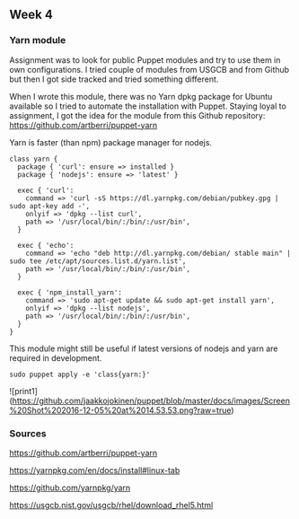 ## Week 4
### Yarn module 

Assignment was to look for public Puppet modules and try to use them in own configurations. I tried couple of modules from USGCB and from Github but then I got side tracked and tried something different. 

When I wrote this module, there was no Yarn dpkg package for Ubuntu available so I tried to automate the installation with Puppet. Staying loyal to assignment, I got the idea for the module from this Github repository: https://github.com/artberri/puppet-yarn

Yarn is faster (than npm) package manager for nodejs.

```puppet
class yarn {
  package { 'curl': ensure => installed }
  package { 'nodejs': ensure => 'latest' }

  exec { 'curl':
    command => 'curl -sS https://dl.yarnpkg.com/debian/pubkey.gpg | sudo apt-key add -',
    onlyif => 'dpkg --list curl',
    path => '/usr/local/bin/:/bin/:/usr/bin',
  }

  exec { 'echo':
    command => 'echo "deb http://dl.yarnpkg.com/debian/ stable main" | sudo tee /etc/apt/sources.list.d/yarn.list',
    path => '/usr/local/bin/:/bin/:/usr/bin',
  }

  exec { 'npm_install_yarn':
    command => 'sudo apt-get update && sudo apt-get install yarn',
    onlyif => 'dpkg --list nodejs',
    path => '/usr/local/bin/:/bin/:/usr/bin',
  }
}
```

This module might still be useful if latest versions of nodejs and yarn are required in development. 

```
sudo puppet apply -e 'class{yarn:}'
```

![print1]
(https://github.com/jaakkojokinen/puppet/blob/master/docs/images/Screen%20Shot%202016-12-05%20at%2014.53.53.png?raw=true)

### Sources

https://github.com/artberri/puppet-yarn

https://yarnpkg.com/en/docs/install#linux-tab

https://github.com/yarnpkg/yarn

https://usgcb.nist.gov/usgcb/rhel/download_rhel5.html
